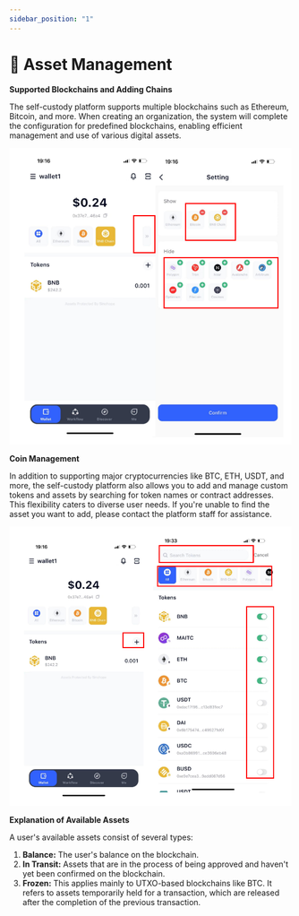 ```yaml
---
sidebar_position: "1"
---
```

# 🎨 Asset Management

**Supported Blockchains and Adding Chains**

The self-custody platform supports multiple blockchains such as Ethereum, Bitcoin, and more. When creating an organization, the system will complete the configuration for predefined blockchains, enabling efficient management and use of various digital assets.

<div align="left">

![](<../images/assets/image (108).png>)

</div>

**Coin Management**

In addition to supporting major cryptocurrencies like BTC, ETH, USDT, and more, the self-custody platform also allows you to add and manage custom tokens and assets by searching for token names or contract addresses. This flexibility caters to diverse user needs. If you're unable to find the asset you want to add, please contact the platform staff for assistance.

<div align="left">

![](<../images/assets/image (109).png>)

</div>

**Explanation of Available Assets**

A user's available assets consist of several types:

1. **Balance:** The user's balance on the blockchain.
2. **In Transit:** Assets that are in the process of being approved and haven't yet been confirmed on the blockchain.
3. **Frozen:** This applies mainly to UTXO-based blockchains like BTC. It refers to assets temporarily held for a transaction, which are released after the completion of the previous transaction.
